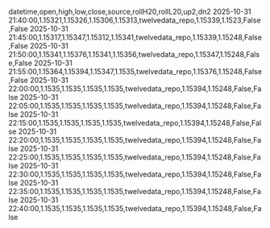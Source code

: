 datetime,open,high,low,close,source,rollH20,rollL20,up2,dn2
2025-10-31 21:40:00,1.15321,1.15326,1.15306,1.15313,twelvedata_repo,1.15339,1.1523,False,False
2025-10-31 21:45:00,1.15317,1.15347,1.15312,1.15341,twelvedata_repo,1.15339,1.15248,False,False
2025-10-31 21:50:00,1.15341,1.15376,1.15341,1.15356,twelvedata_repo,1.15347,1.15248,False,False
2025-10-31 21:55:00,1.15364,1.15394,1.15347,1.1535,twelvedata_repo,1.15376,1.15248,False,False
2025-10-31 22:00:00,1.1535,1.1535,1.1535,1.1535,twelvedata_repo,1.15394,1.15248,False,False
2025-10-31 22:05:00,1.1535,1.1535,1.1535,1.1535,twelvedata_repo,1.15394,1.15248,False,False
2025-10-31 22:15:00,1.1535,1.1535,1.1535,1.1535,twelvedata_repo,1.15394,1.15248,False,False
2025-10-31 22:20:00,1.1535,1.1535,1.1535,1.1535,twelvedata_repo,1.15394,1.15248,False,False
2025-10-31 22:25:00,1.1535,1.1535,1.1535,1.1535,twelvedata_repo,1.15394,1.15248,False,False
2025-10-31 22:30:00,1.1535,1.1535,1.1535,1.1535,twelvedata_repo,1.15394,1.15248,False,False
2025-10-31 22:35:00,1.1535,1.1535,1.1535,1.1535,twelvedata_repo,1.15394,1.15248,False,False
2025-10-31 22:40:00,1.1535,1.1535,1.1535,1.1535,twelvedata_repo,1.15394,1.15248,False,False
